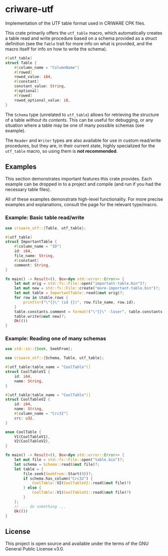 # criware-utf

Implementation of the UTF table format used in CRIWARE CPK files.

This crate primarily offers the `utf_table` macro, which automatically
creates a table read and write procedure based on a schema provided as a
struct definition (see the `Table` trait for more info on what is provided,
and the macro itself for info on how to write the schema).

```rust
#[utf_table]
struct Table {
    #[column_name = "ColumnName"]
    #[rowed]
    rowed_value: i64,
    #[constant]
    constant_value: String,
    #[optional]
    #[rowed]
    rowed_optional_value: i8,
}
```

The `Schema` type (unrelated to `utf_table`) allows for retrieving
the structure of a table _without its contents_. This can be useful
for debugging, or any situation where a table may be one of many possible
schemas (see example).

The `Reader` and `Writer` types are also available for use in custom
read/write procedures, but they are, in their current state, highly
specialized for the `utf_table` macro, so using them is
**not recommended**.

## Examples

This section demonstrates important features this crate provides. Each example
can be dropped in to a project and compile (and run if you had the necessary
table files).

All of these examples demonstrate high-level functionality. For more precise
examples and explanations, consult the page for the relevant type/macro.

### Example: Basic table read/write

```rust
use criware_utf::{Table, utf_table};

#[utf_table]
struct ImportantTable {
    #[column_name = "ID"]
    id: i64,
    file_name: String,
    #[constant]
    comment: String,
}

fn main() -> Result<(), Box<dyn std::error::Error>> {
    let mut orig = std::fs::File::open("important-table.bin")?;
    let mut new = std::fs::File::create("more-important-table.bin")?;
    let mut table = ImportantTable::read(&mut orig)?;
    for row in &table.rows {
        println!("\"{}\" (id {})", row.file_name, row.id);
    }
    table.constants.comment = format!("\"{}\" -loser", table.constants.comment);
    table.write(&mut new)?;
    Ok(())
}
```

### Example: Reading one of many schemas

```rust
use std::io::{Seek, SeekFrom};

use criware_utf::{Schema, Table, utf_table};

#[utf_table(table_name = "CoolTable")]
struct CoolTableV1 {
    id: i64,
    name: String,
}

#[utf_table(table_name = "CoolTable")]
struct CoolTableV2 {
    id: i64,
    name: String,
    #[column_name = "Crc32"]
    crc: u32,
}

enum CoolTable {
    V1(CoolTableV1),
    V2(CoolTableV2),
}

fn main() -> Result<(), Box<dyn std::error::Error>> {
    let mut file = std::fs::File::open("table.bin")?;
    let schema = Schema::read(&mut file)?;
    let table = {
        file.seek(SeekFrom::Start(0))?;
        if schema.has_column("Crc32") {
            CoolTable::V2(CoolTableV2::read(&mut file)?)
        } else {
            CoolTable::V1(CoolTableV1::read(&mut file)?)
        }
    };
    // ... do something ...
    Ok(())
}
```

## License

This project is open source and available under the terms of the GNU General Public License v3.0.
